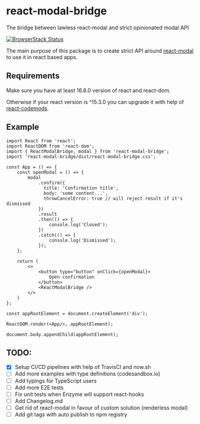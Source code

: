 # react-modal-bridge

The bridge between lawless react-modal and strict opinionated modal API

[![BrowserStack Status](https://www.browserstack.com/automate/badge.svg?badge_key=MEtqdFRZR3JsSkFtbjk3czFBa1l6M2prdDMzbzFEVUlFUUlhZEdReXp5ST0tLXFvOVU4anpjZWNvMkhmL3lyb2lNRmc9PQ==--aefafd6a79ec8c5a06b4bc0e7b42c88400d400f4)](https://www.browserstack.com/automate/public-build/MEtqdFRZR3JsSkFtbjk3czFBa1l6M2prdDMzbzFEVUlFUUlhZEdReXp5ST0tLXFvOVU4anpjZWNvMkhmL3lyb2lNRmc9PQ==--aefafd6a79ec8c5a06b4bc0e7b42c88400d400f4)

The main purpose of this package is to create strict API around [react-modal](https://github.com/reactjs/react-modal) to use it in react based apps.

## Requirements

Make sure you have at least 16.8.0 version of react and react-dom.

Otherwise if your react version is ^15.3.0 you can upgrade it with help of [react-codemods](https://github.com/reactjs/react-codemod#rename-unsafe-lifecycles).

## Example

```
import React from 'react';
import ReactDOM from 'react-dom';
import { ReactModalBridge, modal } from 'react-modal-bridge';
import 'react-modal-bridge/dist/react-modal-bridge.css';

const App = () => {
    const openModal = () => {
        modal
            .confirm({
              title: 'Confirmation title',
              body: 'some content...',
              throwCancelError: true // will reject result if it's dismissed
            })
            .result
            .then(() => {
                console.log('Closed');
            })
            .catch(() => {
                console.log('Dismissed');
            });
    };

    return (
        <>
            <button type="button" onClick={openModal}>
                Open confirmation
            </button>
            <ReactModalBridge />
        </>
    )
};

const appRootElement = document.createElement('div');

ReactDOM.render(<App/>, appRootElement);

document.body.appendChild(appRootElement);

```

## TODO:

- [x] Setup CI/CD pipelines with help of TravisCI and now.sh
- [ ] Add more examples with type definitions (codesandbox.io)
- [ ] Add typings for TypeScript users
- [ ] Add more E2E tests
- [ ] Fix unit tests when Enzyme will support react-hooks
- [ ] Add Changelog.md
- [ ] Get rid of react-modal in favour of custom solution (renderless modal)
- [ ] Add git tags with auto publish to npm registry
